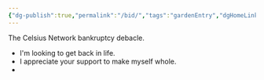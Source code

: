 ```yaml
---
{"dg-publish":true,"permalink":"/bid/","tags":"gardenEntry","dgHomeLink":false,"dgPassFrontmatter":false}
---
```



The Celsius Network bankruptcy debacle. 
 - I'm looking to get back in life.
 - I appreciate your support to make myself whole.
- 
